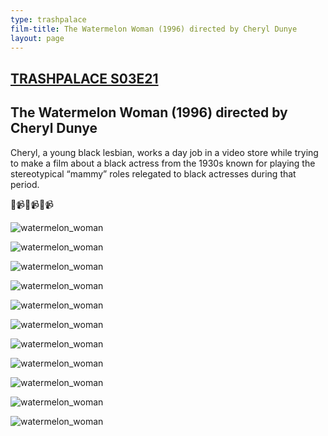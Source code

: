 ```yaml
---
type: trashpalace
film-title: The Watermelon Woman (1996) directed by Cheryl Dunye
layout: page
---
```


## [TRASHPALACE S03E21]({{page.url}})

## The Watermelon Woman (1996) directed by Cheryl Dunye

Cheryl, a young black lesbian, works a day job in a video store while trying to make a film about a black actress from the 1930s known for playing the stereotypical “mammy” roles relegated to black actresses during that period.

🍉📹🍉📹🍉📹

![watermelon_woman](/images/trashpalace/S03/watermelon-woman-poster.jpeg)

![watermelon_woman](/images/trashpalace/S03/watermelon_woman_01.png)

![watermelon_woman](/images/trashpalace/S03/watermelon_woman_02.png)

![watermelon_woman](/images/trashpalace/S03/watermelon_woman_03.png)

![watermelon_woman](/images/trashpalace/S03/watermelon_woman_04.png)

![watermelon_woman](/images/trashpalace/S03/watermelon_woman_05.png)

![watermelon_woman](/images/trashpalace/S03/watermelon_woman_06.png)

![watermelon_woman](/images/trashpalace/S03/watermelon_woman_07.png)

![watermelon_woman](/images/trashpalace/S03/watermelon_woman_08.png)

![watermelon_woman](/images/trashpalace/S03/watermelon_woman_09.png)

![watermelon_woman](/images/trashpalace/S03/watermelon_woman_10.png)
